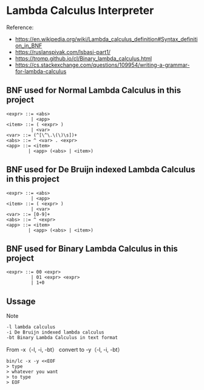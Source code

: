 # Lambda Calculus Interpreter

Reference:
- https://en.wikipedia.org/wiki/Lambda_calculus_definition#Syntax_definition_in_BNF
- https://ruslanspivak.com/lsbasi-part1/
- https://tromp.github.io/cl/Binary_lambda_calculus.html
- https://cs.stackexchange.com/questions/109954/writing-a-grammar-for-lambda-calculus

## BNF used for Normal Lambda Calculus in this project
```
<expr> ::= <abs>
         | <app>
<item> ::= ( <expr> )
         | <var>
<var> ::= (^[\^\.\(\)\s])+
<abs> ::= ^ <var> . <expr>
<app> ::= <item>
        | <app> (<abs> | <item>)
```

## BNF used for De Bruijn indexed Lambda Calculus in this project
```
<expr> ::= <abs>
         | <app>
<item> ::= ( <expr> )
         | <var>
<var> ::= [0-9]+
<abs> ::= ^ <expr>
<app> ::= <item>
        | <app> (<abs> | <item>)
```

## BNF used for Binary Lambda Calculus in this project
```
<expr> ::= 00 <expr>
         | 01 <expr> <expr>
         | 1+0
```

## Ussage
Note
```
-l lambda calculus
-i De Bruijn indexed lambda calculus
-bt Binary Lambda Calculus in text format
```

From -x（-l, -i, -bt） convert to -y（-l, -i, -bt）
```
bin/lc -x -y <<EOF
> type
> whatever you want
> to type
> EOF
```
